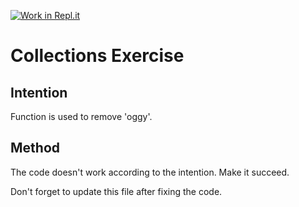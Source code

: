 [![Work in Repl.it](https://classroom.github.com/assets/work-in-replit-14baed9a392b3a25080506f3b7b6d57f295ec2978f6f33ec97e36a161684cbe9.svg)](https://classroom.github.com/online_ide?assignment_repo_id=2970333&assignment_repo_type=AssignmentRepo)
# Collections Exercise

## Intention

Function is used to remove 'oggy'.

## Method

The code doesn't work according to the intention. Make it succeed.

Don't forget to update this file after fixing the code.
